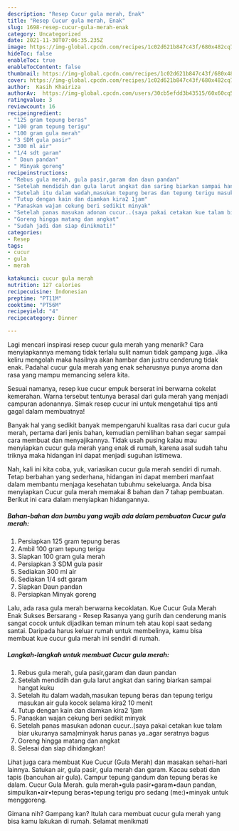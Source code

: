 ```yaml
---
description: "Resep Cucur gula merah, Enak"
title: "Resep Cucur gula merah, Enak"
slug: 1698-resep-cucur-gula-merah-enak
category: Uncategorized
date: 2021-11-30T07:06:35.235Z
image: https://img-global.cpcdn.com/recipes/1c02d621b847c43f/680x482cq70/cucur-gula-merah-foto-resep-utama.jpg
hideToc: false
enableToc: true
enableTocContent: false
thumbnail: https://img-global.cpcdn.com/recipes/1c02d621b847c43f/680x482cq70/cucur-gula-merah-foto-resep-utama.jpg
cover: https://img-global.cpcdn.com/recipes/1c02d621b847c43f/680x482cq70/cucur-gula-merah-foto-resep-utama.jpg
author:  Kasih Khairiza
authorAv:  https://img-global.cpcdn.com/users/30cb5efdd3b43515/60x60cq50/avatar.jpg
ratingvalue: 3
reviewcount: 16
recipeingredient:
- "125 gram tepung beras"
- "100 gram tepung terigu"
- "100 gram gula merah"
- "3 SDM gula pasir"
- "300 ml air"
- "1/4 sdt garam"
- " Daun pandan"
- " Minyak goreng"
recipeinstructions:
- "Rebus gula merah, gula pasir,garam dan daun pandan"
- "Setelah mendidih dan gula larut angkat dan saring biarkan sampai hangat kuku"
- "Setelah itu dalam wadah,masukan tepung beras dan tepung terigu masukan air gula kocok selama kira2 10 menit"
- "Tutup dengan kain dan diamkan kira2 1jam"
- "Panaskan wajan cekung beri sedikit minyak"
- "Setelah panas masukan adonan cucur..(saya pakai cetakan kue talam biar ukuranya sama)minyak harus panas ya..agar seratnya bagus"
- "Goreng hingga matang dan angkat"
- "Sudah jadi dan siap dinikmati!"
categories:
- Resep
tags:
- cucur
- gula
- merah

katakunci: cucur gula merah 
nutrition: 127 calories
recipecuisine: Indonesian
preptime: "PT11M"
cooktime: "PT56M"
recipeyield: "4"
recipecategory: Dinner

---
```



Lagi mencari inspirasi resep cucur gula merah yang menarik? Cara menyiapkannya memang tidak terlalu sulit namun tidak gampang juga. Jika keliru mengolah maka hasilnya akan hambar dan justru cenderung tidak enak. Padahal cucur gula merah yang enak seharusnya punya aroma dan rasa yang mampu memancing selera kita.


Sesuai namanya, resep kue cucur empuk berserat ini berwarna cokelat kemerahan. Warna tersebut tentunya berasal dari gula merah yang menjadi campuran adonannya. Simak resep cucur ini untuk mengetahui tips anti gagal dalam membuatnya!

Banyak hal yang sedikit banyak mempengaruhi kualitas rasa dari cucur gula merah, pertama dari jenis bahan, kemudian pemilihan bahan segar sampai cara membuat dan menyajikannya. Tidak usah pusing kalau mau menyiapkan cucur gula merah yang enak di rumah, karena asal sudah tahu triknya maka hidangan ini dapat menjadi suguhan istimewa.


Nah, kali ini kita coba, yuk, variasikan cucur gula merah sendiri di rumah. Tetap berbahan yang sederhana, hidangan ini dapat memberi manfaat dalam membantu menjaga kesehatan tubuhmu sekeluarga. Anda bisa menyiapkan Cucur gula merah memakai 8 bahan dan 7 tahap pembuatan. Berikut ini cara dalam menyiapkan hidangannya.

<!--inarticleads1-->

##### Bahan-bahan dan bumbu yang wajib ada dalam pembuatan Cucur gula merah:

1. Persiapkan 125 gram tepung beras
1. Ambil 100 gram tepung terigu
1. Siapkan 100 gram gula merah
1. Persiapkan 3 SDM gula pasir
1. Sediakan 300 ml air
1. Sediakan 1/4 sdt garam
1. Siapkan  Daun pandan
1. Persiapkan  Minyak goreng


Lalu, ada rasa gula merah berwarna kecoklatan. Kue Cucur Gula Merah Enak Sukses Bersarang - Resep Rasanya yang gurih dan cenderung manis sangat cocok untuk dijadikan teman minum teh atau kopi saat sedang santai. Daripada harus keluar rumah untuk membelinya, kamu bisa membuat kue cucur gula merah ini sendiri di rumah. 

<!--inarticleads2-->

##### Langkah-langkah untuk membuat Cucur gula merah:

1. Rebus gula merah, gula pasir,garam dan daun pandan
1. Setelah mendidih dan gula larut angkat dan saring biarkan sampai hangat kuku
1. Setelah itu dalam wadah,masukan tepung beras dan tepung terigu masukan air gula kocok selama kira2 10 menit
1. Tutup dengan kain dan diamkan kira2 1jam
1. Panaskan wajan cekung beri sedikit minyak
1. Setelah panas masukan adonan cucur..(saya pakai cetakan kue talam biar ukuranya sama)minyak harus panas ya..agar seratnya bagus
1. Goreng hingga matang dan angkat
1. Selesai dan siap dihidangkan!

Lihat juga cara membuat Kue Cucur (Gula Merah) dan masakan sehari-hari lainnya. Satukan air, gula pasir, gula merah dan garam. Kacau sebati dan tapis (bancuhan air gula). Campur tepung gandum dan tepung beras ke dalam. Cucur Gula Merah. gula merah•gula pasir•garam•daun pandan, simpulkan•air•tepung beras•tepung terigu pro sedang (me:)•minyak untuk menggoreng. 

Gimana nih? Gampang kan? Itulah cara membuat cucur gula merah yang bisa kamu lakukan di rumah. Selamat menikmati
